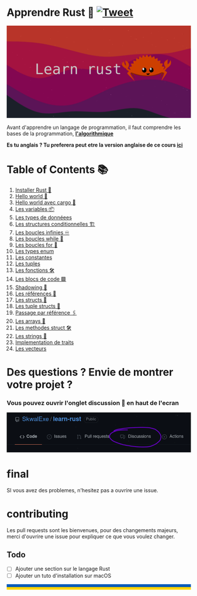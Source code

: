# Apprendre Rust 🦀 [![Tweet](https://img.shields.io/twitter/url/http/shields.io.svg?style=social)](https://twitter.com/intent/tweet?url=https%3A%2F%2Fgithub.com%2FSkwalExe%2Flearn-rust&text=Je%20suis%20en%20train%20d%27apprendre%20Rust%20!&via=skwalexe)


![banner](images/banner.png)

Avant d'apprendre un langage de programmation, il faut comprendre les bases de la programmation, [**l'algorithmique**](https://www.youtube.com/watch?v=kk6YbA5I-Iw&list=PL2aehqZh72Lumvy4tSekr6Rzcgwn15MLI)

**Es tu anglais ? Tu preferera peut etre la version anglaise de ce cours [ici](https://github.com/SkwalExe/learn-rust)**

# Table of Contents 📚

1. [Installer Rust 🦀](cours/installer-rust)
1. [Hello world 👋](cours/hello-world)
1. [Hello world avec cargo 🚢](cours/hello-world-cargo)
1. [Les variables 📦](cours/les-variables)
1. [Les types de donnéees](cours/les-types-de-donnees)
1. [Les structures conditionnelles 🏗](cours/les-structures-conditionnelles)
1. [Les boucles infinies ♾️](cours/les-boucles-infinies)
1. [Les boucles while 🔁](cours/les-boucles-while)
1. [Les boucles for 🔢](cours/les-boucles-for)
1. [Les types enum](cours/les-types-enum)
1. [Les constantes ](cours/les-constantes)
1. [Les tuples](cours/les-tuples)
1. [Les fonctions 🛠️](cours/les-fonctions)
1. [Les blocs de code 🟪️](cours/les-blocs-de-code)
1. [Shadowing 👥](cours/shadowing)
1. [Les références 🔗](cours/les-references)
1. [Les structs 🧱](cours/les-structs)
1. [Les tuple structs 🧱](cours/les-tuple-structs)
1. [Passage par référence 🖇️](cours/passage-par-reference)
1. [Les arrays 📜](cours/les-arrays)
1. [Les methodes struct 🛠️](cours/les-methodes-struct)
1. [Les strings 📝](cours/les-strings)
1. [Implementation de traits](cours/implementation-de-traits)
1. [Les vecteurs](cours/les-vecteurs)

# Des questions ? Envie de montrer votre projet ? 
### **Vous pouvez ouvrir l'onglet discussion 💬 en haut de l'ecran**
![discussion](images/discussions.png)
# final
SI vous avez des problemes, n'hesitez pas a ouvrire une issue.
# contributing
Les pull requests sont les bienvenues, pour des changements majeurs, merci d'ouvrire une issue pour expliquer ce que vous voulez changer. 
## Todo
- [ ] Ajouter une section sur le langage Rust   
- [ ] Ajouter un tuto d'installation sur macOS

<a href="https://github.com/SkwalExe#ukraine"><img src="https://raw.githubusercontent.com/SkwalExe/SkwalExe/main/ukraine.jpg" width="100%" height="15px" /></a>